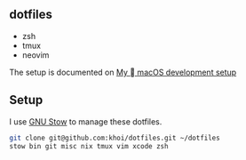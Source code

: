 ## dotfiles

- zsh
- tmux
- neovim 

The setup is documented on [My  macOS development setup](https://www.khoi.io/post/macos-development-setup/)

## Setup

I use [GNU Stow](https://www.gnu.org/software/stow/) to manage these dotfiles.

```bash
git clone git@github.com:khoi/dotfiles.git ~/dotfiles
stow bin git misc nix tmux vim xcode zsh
```
